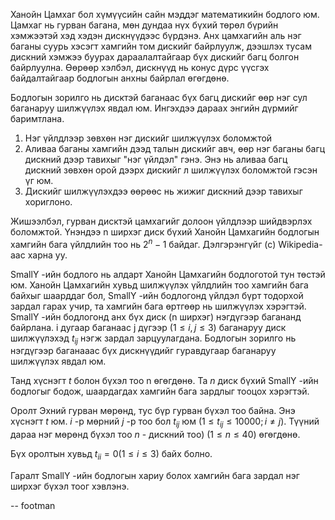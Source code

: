 Ханойн Цамхаг бол хүмүүсийн сайн мэддэг математикийн бодлого юм. Цамхаг нь гурван багана, мөн дундаа нүх бүхий төрөл бүрийн хэмжээтэй хэд хэдэн дискнүүдээс бүрдэнэ. Анх цамхагийн аль нэг баганы суурь хэсэгт хамгийн том дискийг байрлуулж, дээшлэх тусам дискний хэмжээ буурах дараалалтайгаар бүх дискийг багц болгон байрлуулна. Өөрөөр хэлбэл, дискнүүд нь конус дүрс үүсгэх байдалтайгаар бодлогын анхны байрлал өгөгдөнө.

Бодлогын зорилго нь дисктэй баганаас бүх багц дискийг өөр нэг сул баганаруу шилжүүлэх явдал юм. Ингэхдээ дараах энгийн дүрмийг баримтлана.

 1. Нэг үйлдлээр зөвхөн нэг дискийг шилжүүлэх боломжтой
 2. Аливаа баганы хамгийн дээд талын дискийг авч, өөр нэг баганы багц дискний дээр тавихыг "нэг үйлдэл" гэнэ. Энэ нь аливаа багц дискний зөвхөн орой дээрх дискийг л шилжүүлэх боломжтой гэсэн үг юм.
 3. Дискийг шилжүүлэхдээ өөрөөс нь жижиг дискний дээр тавихыг хориглоно.

Жишээлбэл, гурван дисктэй цамхагийг долоон үйлдлээр шийдвэрлэх боломжтой. Үнэндээ n ширхэг диск бүхий Ханойн Цамхагийн бодлогын хамгийн бага үйлдлийн тоо нь $2^n - 1$ байдаг. Дэлгэрэнгүйг (c) Wikipedia-аас харна уу.

SmallY -ийн бодлого нь алдарт Ханойн Цамхагийн бодлоготой тун төстэй юм. Ханойн Цамхагийн хувьд шилжүүлэх үйлдлийн тоо хамгийн бага байхыг шаарддаг бол, SmallY -ийн бодлогонд үйлдэл бүрт тодорхой зардал гарах учир, та хамгийн бага өртгөөр нь шилжүүлэх хэрэгтэй. SmallY -ийн бодлогонд анх бүх диск (n ширхэг) нэгдүгээр багананд байрлана. i дугаар баганаас j дүгээр $(1 ≤ i,j ≤ 3)$ баганаруу диск шилжүүлэхэд $t_{ij}$ нэгж зардал зарцуулагдана. Бодлогын зорилго нь нэгдүгээр баганааас бүх дискнүүдийг гуравдугаар баганаруу шилжүүлэх явдал юм.

Танд хүснэгт $t$ болон бүхэл тоо n өгөгдөнө. Та $n$ диск бүхий SmallY -ийн бодлогыг бодож, шаардагдах хамгийн бага зардлыг тооцох хэрэгтэй.

Оролт
Эхний гурван мөрөнд, тус бүр гурван бүхэл тоо байна. Энэ хүснэгт  $t$ юм. $i$ -р мөрний $j$ -р тоо бол $t_{ij}$ юм $( 1 ≤ t_{ij}≤ 10000; i ≠ j)$. Түүний дараа нэг мөрөнд бүхэл тоо $n$ - дискний тоо) $( 1 ≤ n ≤ 40)$ өгөгдөнө.

Бүх оролтын хувьд $t_{ii} = 0 (1 ≤ i ≤ 3)$ байх болно.

Гаралт
SmallY -ийн бодлогын хариу болох хамгийн бага зардал нэг ширхэг бүхэл тоог хэвлэнэ.

-- footman
